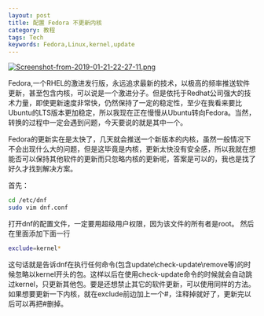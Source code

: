 ```yaml
---
layout: post
title: 配置 Fedora 不更新内核
category: 教程
tags: Tech
keywords: Fedora,Linux,kernel,update
---
```


[![Screenshot-from-2019-01-21-22-27-11.png](https://i.postimg.cc/T322LNPX/Screenshot-from-2019-01-21-22-27-11.png)](https://postimg.cc/rKb27JWh)

Fedora,一个RHEL的激进发行版，永远追求最新的技术，以极高的频率推送软件更新，甚至包含内核，可以说是一个激进分子。但是依托于Redhat公司强大的技术力量，即使更新速度非常快，仍然保持了一定的稳定性，至少在我看来要比Ubuntu的LTS版本更加稳定，所以我现在正在慢慢从Ubuntu转向Fedora。当然，转换的过程中一定会遇到问题，今天要说的就是其中一个。

Fedora的更新实在是太快了，几天就会推送一个新版本的内核，虽然一般情况下不会出现什么大的问题，但是这毕竟是内核，更新太快没有安全感，所以我就在想能否可以保持其他软件的更新而只忽略内核的更新呢，答案是可以的，我也是找了好久才找到解决方案。

首先：

```bash
cd /etc/dnf
sudo vim dnf.conf
```

打开dnf的配置文件，一定要用超级用户权限，因为该文件的所有者是root。
然后在里面添加下面一行

```bash
exclude=kernel*
```

这句话就是告诉dnf在执行任何命令(包含update\check-update\remove等)的时候忽略以kernel开头的包。这样以后在使用check-update命令的时候就会自动跳过kernel，只更新其他包。要是还想禁止其它的软件更新，可以使用同样的方法。
如果想要更新一下内核，就在exclude前边加上一个#，注释掉就好了，更新完以后可以再把#删掉。

